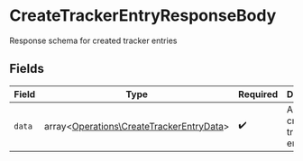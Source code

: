# CreateTrackerEntryResponseBody

Response schema for created tracker entries


## Fields

| Field                                                                                         | Type                                                                                          | Required                                                                                      | Description                                                                                   |
| --------------------------------------------------------------------------------------------- | --------------------------------------------------------------------------------------------- | --------------------------------------------------------------------------------------------- | --------------------------------------------------------------------------------------------- |
| `data`                                                                                        | array<[Operations\CreateTrackerEntryData](../../Models/Operations/CreateTrackerEntryData.md)> | :heavy_check_mark:                                                                            | Array of created tracker entries                                                              |